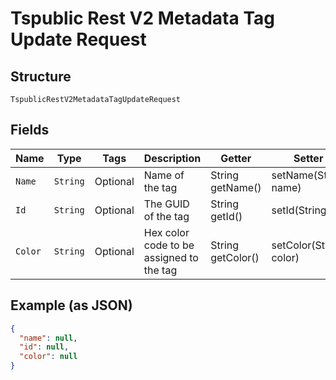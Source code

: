 
# Tspublic Rest V2 Metadata Tag Update Request

## Structure

`TspublicRestV2MetadataTagUpdateRequest`

## Fields

| Name | Type | Tags | Description | Getter | Setter |
|  --- | --- | --- | --- | --- | --- |
| `Name` | `String` | Optional | Name of the tag | String getName() | setName(String name) |
| `Id` | `String` | Optional | The GUID of the tag | String getId() | setId(String id) |
| `Color` | `String` | Optional | Hex color code to be assigned to the tag | String getColor() | setColor(String color) |

## Example (as JSON)

```json
{
  "name": null,
  "id": null,
  "color": null
}
```

